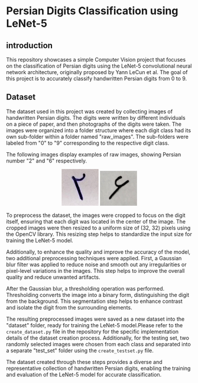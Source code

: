 # Persian Digits Classification using LeNet-5

## introduction
This repository showcases a simple Computer Vision project that focuses on the classification of Persian digits using the LeNet-5 convolutional neural network architecture, originally proposed by Yann LeCun et al. The goal of this project is to accurately classify handwritten Persian digits from 0 to 9.

## Dataset
The dataset used in this project was created by collecting images of handwritten Persian digits. The digits were written by different individuals on a piece of paper, and then photographs of the digits were taken. The images were organized into a folder structure where each digit class had its own sub-folder within a folder named "raw_images". The sub-folders were labeled from "0" to "9" corresponding to the respective digit class.

The following images display examples of raw images, showing Persian number "2" and "6" respectively.

<p align="center">
  <img src="https://github.com/pirhooshyaran/persian-digits-classification-using-LeNet5/blob/master/raw_images/2/001.png" width="100" alt="Number 2">
  <img src="https://github.com/pirhooshyaran/persian-digits-classification-using-LeNet5/blob/master/raw_images/6/001.png" width="100" alt="Number 6">
</p>

To preprocess the dataset, the images were cropped to focus on the digit itself, ensuring that each digit was located in the center of the image. The cropped images were then resized to a uniform size of (32, 32) pixels using the OpenCV library. This resizing step helps to standardize the input size for training the LeNet-5 model.

Additionally, to enhance the quality and improve the accuracy of the model, two additional preprocessing techniques were applied. First, a Gaussian blur filter was applied to reduce noise and smooth out any irregularities or pixel-level variations in the images. This step helps to improve the overall quality and reduce unwanted artifacts.

After the Gaussian blur, a thresholding operation was performed. Thresholding converts the image into a binary form, distinguishing the digit from the background. This segmentation step helps to enhance contrast and isolate the digit from the surrounding elements.


The resulting preprocessed images were saved as a new dataset into the "dataset" folder, ready for training the LeNet-5 model.Please refer to the `create_dataset.py` file in the repository for the specific implementation details of the dataset creation process. Additionally, for the testing set, two randomly selected images were chosen from each class and separated into a separate "test_set" folder using the `create_testset.py` file.

The dataset created through these steps provides a diverse and representative collection of handwritten Persian digits, enabling the training and evaluation of the LeNet-5 model for accurate classification.